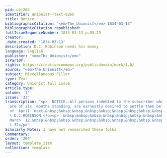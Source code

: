 ```yaml
---
pid: obj265
identifier: unionist--text-0265
title: Notice
bibliographicCitation: "<em>The Unionist</em> 1834-03-13"
bibliographicCitation.republished: 
fullIssueSequenceNumber: 1834-03-13 p.03.29
creator: 
_date.created: '1834-03-13'
description: D.C. Robinson needs his money
language: English
publisher: "<em>The Unionist</em>"
IsPartOf: 
rights: https://creativecommons.org/publicdomain/mark/1.0/
source: "<em>The Unionist</em>"
subject: Miscellaneous Filler
type: Text
category: Unionist full issue
article.type: 
volume: '1'
issue: '32'
transcription: "<p>  NOTICE.—All persons indebted to the subscriber whose accounts
  are of six  months standing, are earnestly desired to settle them before the first
  of  April  next.&nbsp;&nbsp;&nbsp;&nbsp;&nbsp;&nbsp;&nbsp;&nbsp;&nbsp;&nbsp;&nbsp;&nbsp;&nbsp;&nbsp;
  \ D.C.ROBINSON.</p><p>  &nbsp;&nbsp;&nbsp;&nbsp;&nbsp;&nbsp;&nbsp;&nbsp;&nbsp;&nbsp;&nbsp;
  March  12.&nbsp;&nbsp;&nbsp;&nbsp;&nbsp;&nbsp;&nbsp;&nbsp;&nbsp;&nbsp;&nbsp;&nbsp;&nbsp;&nbsp;&nbsp;&nbsp;&nbsp;&nbsp;&nbsp;&nbsp;&nbsp;&nbsp;&nbsp;&nbsp;&nbsp;&nbsp;&nbsp;&nbsp;&nbsp;&nbsp;&nbsp;&nbsp;&nbsp;&nbsp;&nbsp;&nbsp;&nbsp;&nbsp;&nbsp;&nbsp;&nbsp;&nbsp;&nbsp;&nbsp;&nbsp;&nbsp;&nbsp;&nbsp;&nbsp;&nbsp;&nbsp;&nbsp;&nbsp;&nbsp;&nbsp;&nbsp;&nbsp;&nbsp;&nbsp;&nbsp;&nbsp;&nbsp;&nbsp;&nbsp;&nbsp;&nbsp;&nbsp;&nbsp;&nbsp;&nbsp;&nbsp;&nbsp;&nbsp;&nbsp;&nbsp;&nbsp;&nbsp;&nbsp;&nbsp;&nbsp;&nbsp;&nbsp;&nbsp;&nbsp;&nbsp;&nbsp;&nbsp;&nbsp;&nbsp;&nbsp;&nbsp;&nbsp;&nbsp;&nbsp;&nbsp;&nbsp;&nbsp;&nbsp;&nbsp;&nbsp;&nbsp;&nbsp;&nbsp;&nbsp;&nbsp;&nbsp;&nbsp;&nbsp;&nbsp;&nbsp;&nbsp;&nbsp;&nbsp;&nbsp;
  \ 32</p>"
Scholarly Notes: I have not researched these folks
Commentary: 
order: '264'
layout: template_item
collection: template
---
```

